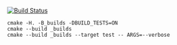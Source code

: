 [![Build Status](https://travis-ci.org/obscene3190/tree.svg?branch=master)](https://travis-ci.org/obscene3190/tree)

```
cmake -H. -B_builds -DBUILD_TESTS=ON
cmake --build _builds
cmake --build _builds --target test -- ARGS=--verbose
```
